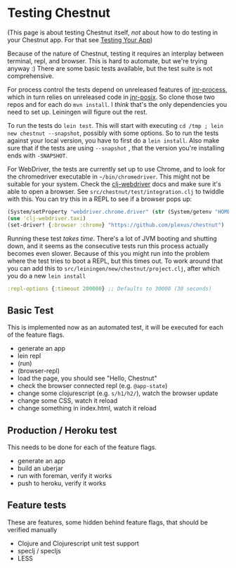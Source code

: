 # Testing Chestnut

(This page is about testing Chestnut itself, *not* about how to do testing in your Chestnut app. For that see [Testing Your App](02_02_testing.md))

Because of the nature of Chestnut, testing it requires an interplay between terminal, repl, and browser. This is hard to automate, but we're trying anyway :) There are some basic tests available, but the test suite is not comprehensive.

For process control the tests depend on unreleased features of [jnr-process](https://github.com/jnr/jnr-process), which in turn relies on unreleased code in [jnr-posix](https://github.com/jnr/jnr-posix). So clone those two repos and for each do `mvn install`. I *think* that's the only dependencies you need to set up. Leiningen will figure out the rest.

To run the tests do `lein test`. This will start with executing `cd /tmp ; lein new chestnut --snapshot`, possibly with some options. So to run the tests against your local version, you have to first do a `lein install`. Also make sure that if the tests are using `--snapshot`
, that the version you're installing ends with `-SNAPSHOT`.

For WebDriver, the tests are currently set up to use Chrome, and to look for the chromedriver executable in `~/bin/chromedriver`. This might not be suitable for your system. Check the [clj-webdriver](https://github.com/semperos/clj-webdriver) docs and make sure it's able to open a browser. See `src/chestnut/test/integration.clj` to twiddle with this. You can try this in a REPL to see if a browser pops up:

``` clojure
(System/setProperty "webdriver.chrome.driver" (str (System/getenv "HOME") "/bin/chromedriver"))
(use 'clj-webdriver.taxi)
(set-driver! {:browser :chrome} "https://github.com/plexus/chestnut")
```

Running these test *takes time*. There's a lot of JVM booting and shutting down, and it seems as the consecutive tests run this process actually becomes even slower. Because of this you might run into the problem where the test tries to boot a REPL, but this times out. To work around that you can add this to `src/leiningen/new/chestnut/project.clj`, after which you do a new `lein install`

``` clojure
:repl-options {:timeout 200000} ;; Defaults to 30000 (30 seconds)
```

## Basic Test

This is implemented now as an automated test, it will be executed for each of the feature flags.

* generate an app
* lein repl
* (run)
* (browser-repl)
* load the page, you should see "Hello, Chestnut"
* check the browser connected repl (e.g. `@app-state`)
* change some clojurescript (e.g. `s/h1/h2/`), watch the browser update
* change some CSS, watch it reload
* change something in index.html, watch it reload

## Production / Heroku test

This needs to be done for each of the feature flags.

* generate an app
* build an uberjar
* run with foreman, verify it works
* push to heroku, verify it works

## Feature tests

These are features, some hidden behind feature flags, that should be verified manually

* Clojure and Clojurescript unit test support
* speclj / specljs
* LESS
